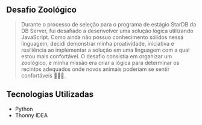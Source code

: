  ## Desafio Zoológico

 > Durante o processo de seleção para o programa de estágio StarDB da DB Server, fui desafiado a desenvolver uma solução lógica utilizando JavaScript. Como ainda não possuo conhecimento sólidos nessa linguagem, decidi demonstrar minha proatividade, iniciativa e resiliência ao implementar a solução em uma linguagem com a qual estou mais confortável. O desafio consistia em organizar um zoológico, e minha missão era criar a lógica para determinar os recintos adequados onde novos animais poderiam se sentir confortáveis 🧑🏽‍💻.

  
 ## Tecnologias Utilizadas

+ Python
+ Thonny IDEA

